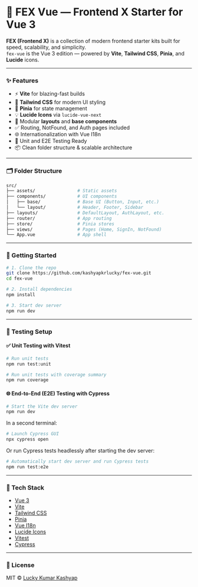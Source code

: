 # 🚀 FEX Vue — Frontend X Starter for Vue 3

**FEX (Frontend X)** is a collection of modern frontend starter kits built for speed, scalability, and simplicity.  
`fex-vue` is the Vue 3 edition — powered by **Vite**, **Tailwind CSS**, **Pinia**, and **Lucide** icons.

---

### ✨ Features

- ⚡ **Vite** for blazing-fast builds
- 🎨 **Tailwind CSS** for modern UI styling
- 🧠 **Pinia** for state management
- 💡 **Lucide Icons** via `lucide-vue-next`
- 🧱 Modular **layouts** and **base components**
- ✅ Routing, NotFound, and Auth pages included
- 🌐 Internationalization with Vue I18n
- 🧪 Unit and E2E Testing Ready
- 📦 Clean folder structure & scalable architecture

---

### 🗂 Folder Structure

```sh
src/
├── assets/                # Static assets
├── components/            # UI components
│   ├── base/              # Base UI (Button, Input, etc.)
│   └── layout/            # Header, Footer, Sidebar
├── layouts/               # DefaultLayout, AuthLayout, etc.
├── router/                # App routing
├── store/                 # Pinia stores
├── views/                 # Pages (Home, SignIn, NotFound)
└── App.vue                # App shell
```

---

### 🚀 Getting Started

```bash
# 1. Clone the repo
git clone https://github.com/kashyapkrlucky/fex-vue.git
cd fex-vue
```

```bash
# 2. Install dependencies
npm install
```

```bash
# 3. Start dev server
npm run dev
```

---

### 🧪 Testing Setup

#### ✅ Unit Testing with Vitest

```bash
# Run unit tests
npm run test:unit

# Run unit tests with coverage summary
npm run coverage
```

#### 🌐 End-to-End (E2E) Testing with Cypress

```bash
# Start the Vite dev server
npm run dev
```

In a second terminal:

```bash
# Launch Cypress GUI
npx cypress open
```

Or run Cypress tests headlessly after starting the dev server:

```bash
# Automatically start dev server and run Cypress tests
npm run test:e2e
```

---

### 🔧 Tech Stack

- [Vue 3](https://vuejs.org/)
- [Vite](https://vitejs.dev/)
- [Tailwind CSS](https://tailwindcss.com/)
- [Pinia](https://pinia.vuejs.org/)
- [Vue I18n](https://kazupon.github.io/vue-i18n/)
- [Lucide Icons](https://lucide.dev/icons)
- [Vitest](https://vitest.dev/)
- [Cypress](https://www.cypress.io/)

---

### 📄 License

MIT © [Lucky Kumar Kashyap](https://github.com/kashyapkrlucky)
